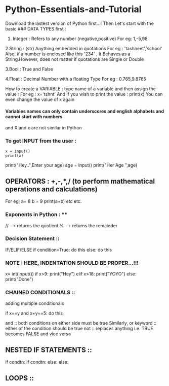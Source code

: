# Python-Essentials-and-Tutorial
Download the lastest version of Python first...!
Then Let's start with the basic ### DATA TYPES first :
1. Integer : Refers to any number (negative,positive)
For eg: 1,-5,98

2.String : (str) Anything embedded in quotations 
For eg : 'tashneet','school'
Also, if a number is enclosed like this '234' , It Behaves as a String.However, does not matter if quotations are Single or Double

3.Bool : True and False 

4.Float : Decimal Number with a floating Type
For eg : 0.765,9.8765

How to create  a VARIABLE :
type name of a variable and then assign the value : 
For eg : x='tshnt'
And if you wish to print the value :
    print(x)
You can even change the value of x again 

#### Variables names can only contain underscores and english alphabets and cannot start with numbers 
and X and x are not similar in Python

### To get INPUT from the user :
    x = input()
    print(x)
print("Hey..",Enter your age)
age = input()
print("Her Age ",age)

## OPERATORS : +,-,*,/ (to perform mathematical operations and calculations)
For eg;
a= 8
b = 9
print(a+b) etc etc.
### Exponents in Python : **
// --> returns the quotient 
% -->   returns the remainder 

### Decision Statement ::
IF/ELIF/ELSE
if condition=True:
   do this 
else:
   do this
   
### NOTE : HERE, INDENTATION SHOULD BE PROPER...!!!

x= int(input())
if x>9:
   print("Hey")
elif x>18:
   print("YOYO")
else:
   print("Done")
   
   
   
### CHAINED CONDITIONALS ::
adding multiple conditionals 

if x==y and x+y==5:
   do this 
   
   
and :: both conditions on either side must be true 
Similarly, or keyword :: either of the condition should be true 
 not :: replaces anything i.e. TRUE becomes FALSE and vice versa
 
 ## NESTED IF STATEMENTS :: 
 if condtn:
   if condtn:
   else:
 else:
 
 
## LOOPS ::
